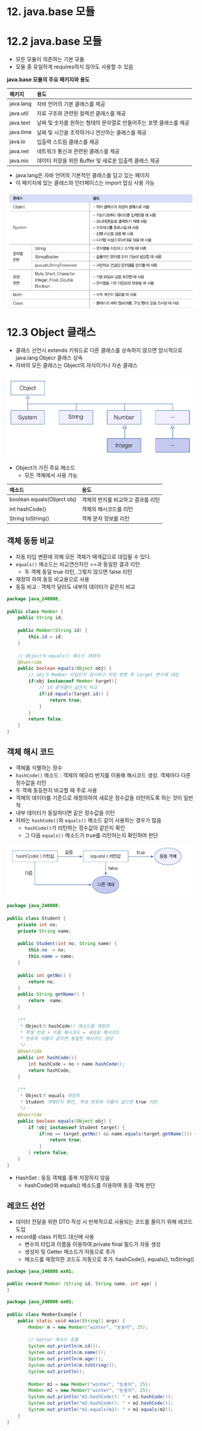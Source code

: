 # 12. java.base 모듈
# 12.2 java.base 모듈
- 모든 모듈이 의존하는 기본 모듈
- 모듈 중 유일하게 requires하지 않아도 사용할 수 있음

**java.base 모듈의 주요 패키지와 용도**

| 패키지      | 용도                                     |
|:---------|:---------------------------------------|
| java.lang | 자바 언어의 기본 클래스를 제공                      |
| java.util | 자료 구조와 관련된 컬렉션 클래스를 제공                 |
| java.text | 날짜 및 숫자를 원하는 형태의 문자열로 만들어주는 포맷 클래스를 제공 |
| java.time | 날짜 및 시간을 조작하거나 연산하는 클래스를 제공            |
| java.io  | 입출력 스트림 클래스를 제공                        |
| java.net | 네트워크 통신과 관련된 클래스를 제공                   |
| java.nio | 데이터 저장을 위한 Buffer 및 새로운 입출력 클래스 제공     |


- java.lang은 자바 언어의 기본적인 클래스를 담고 있는 페이지
- 이 패키지에 있는 클래스와 인터페이스는 import 업싱 사용 가능

![img.png](imgs/img.png)

# 12.3 Object 클래스
- 클래스 선언시 extends 키워드로 다른 클래스를 상속하지 않으면 암시적으로 java.lang.Objecr 클래스 상속
- 자바의 모든 클래스는 Object의 자식이거나 자손 클래스

![img_1.png](imgs/img_1.png)

- Object가 가진 주요 메소드
  - 모든 객체에서 사용 가능

| 메소드                        | 용도                  |
|:---------------------------|:--------------------|
| boolean equals(Object obj) | 객체의 번지를 비교하고 결과를 리턴 |
| int hashCode()             | 객체의 해시코드를 리턴        |
| String toString()          | 객체 문자 정보를 리턴        |


## 객체 동등 비교
- 자동 타입 변환에 의해 모든 객체가 매개값으로 대입될 수 있다.
- `equals()` 메소드는 비교연산자인 ==과 동일한 결과 리턴
  - 두 객체 동일 true 리턴, 그렇지 않으면 false 리턴
- 재정의 하여 동등 비교용으로 사용
- 동등 비교 : 객체가 달라도 내부의 데이터가 같은지 비교

```java
package java_240808;

public class Member {
    public String id;

    public Member(String id) {
        this.id = id;
    }

    // Object의 equals() 메소드 재정의
    @Override
    public boolean equals(Object obj) {
        // obj가 Member 타입인지 검사하고 타입 변환 후 target 변수에 대입
        if(obj instanceof Member target){
            // id 문자열이 같은지 비교
            if(id.equals(target.id)) {
                return true;
            }
        }
        return false;
    }
}
```

## 객체 해시 코드
- 객체를 식별하는 정수
- `hashCode()` 메소드 : 객체의 메모리 번지를 이용해 해시코드 생성. 객체마다 다른 정수값을 리턴
- 두 객체 동등한지 비교할 때 주로 사용
- 객체의 데이터를 기준으로 재정의하여 새로운 정수값을 리턴하도록 하는 것이 일반적
- 내부 데이터가 동일하다면 같은 정수값을 이턴
- 자바는 `hashCode()`와 `equals()` 메소드 같이 사용하는 경우가 많음
  - `hashCode()`가 리턴하는 정수값이 같은지 확인
  - 그 다음 `equals()` 메소드가 true를 리턴하는지 확인하여 판단

![img_2.png](imgs/img_2.png)

```java
package java_240808;

public class Student {
    private int no;
    private String name;

    public Student(int no, String name) {
        this.no  = no;
        this.name = name;
    }

    public int getNo() {
        return no;
    }
    public String getName() {
        return  name;
    }

    /**
     * Object의 hashCode() 메소드를 재정의
     * 학생 번호 + 이름 해시코드 = 새로운 해시코드
     * 번호와 이름이 같으면 동일한 해시코드 생성
     */
    @Override
    public int hashCode(){
        int hashCode = no + name.hashCode();
        return hashCode;
    }

    /**
     * Object의 equals 재정의
     * Student 객체인지 확인, 학생 번호와 이름이 같으면 true 리턴
     */
    @Override
    public boolean equals(Object obj) {
        if (obj instanceof Student target) {
            if(no == target.getNo() && name.equals(target.getName())) {
                return true;
            }
        } return false;
    }
}

```

- HashSet : 동등 객체를 중복 저장하지 않음
  - hashCode()와 equals() 메소드를 이용하여 동등 객체 판단

## 레코드 선언
- 데이터 전달을 위한 DTO 작성 시 반복적으로 사용되는 코드를 줄이기 위해 레코드 도입
- record를 class 키워드 대신에 사용
  - 변수의 타입과 이름을 이용하여 private final 필드가 자동 생성
  - 생성자 및 Getter 메소드가 자동으로 추가
  - 메소드를 재정의한 코드도 자동으로 추가. hashCode(), equals(), toString()

```java
package java_240808.ex01;

public record Member (String id, String name, int age) {
}

```


```java
package java_240808.ex01;

public class MemberExample {
    public static void main(String[] args) {
        Member m = new Member("winter", "눈송이", 25);

        // Getter 메소드 호출
        System.out.println(m.id());
        System.out.println(m.name());
        System.out.println(m.age());
        System.out.println(m.toString());
        System.out.println();

        Member m1 = new Member("winter", "눈송이", 25);
        Member m2 = new Member("winter", "눈송이", 25);
        System.out.println("m1.hashCode(): " + m1.hashCode());
        System.out.println("m2.hashCode(): " + m2.hashCode());
        System.out.println("m1.equals(m2): " + m1.equals(m2));
    }
}

```